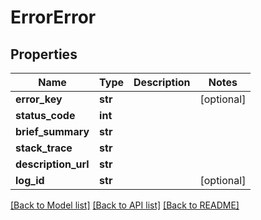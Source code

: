 # ErrorError

## Properties
Name | Type | Description | Notes
------------ | ------------- | ------------- | -------------
**error_key** | **str** |  | [optional] 
**status_code** | **int** |  | 
**brief_summary** | **str** |  | 
**stack_trace** | **str** |  | 
**description_url** | **str** |  | 
**log_id** | **str** |  | [optional] 

[[Back to Model list]](../README.md#documentation-for-models) [[Back to API list]](../README.md#documentation-for-api-endpoints) [[Back to README]](../README.md)

